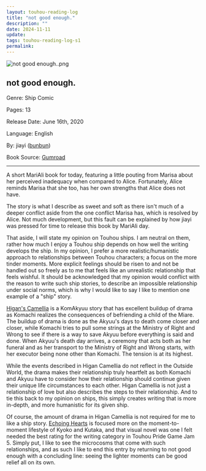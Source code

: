 ```yaml
---
layout: touhou-reading-log
title: "not good enough."
description: ""
date: 2024-11-11
update: 
tags: touhou-reading-log-s1
permalink:
---
```

![not good enough..png](images/indexes/touhou-reading-log/S1/11/cover.png)
## not good enough.
Genre: Ship Comic

Pages: 13

Release Date: June 16th, 2020

Language: English

By: jiayi ([bunbun](https://ko-fi.com/jiayi))

Book Source: [Gumroad](https://jiayi.gumroad.com/l/AEXBs)
- - -

A short MariAli book for today, featuring a little pouting from Marisa about her perceived inadequacy when compared to Alice. Fortunately, Alice reminds Marisa that she too, has her own strengths that Alice does not have.

The story is what I describe as sweet and soft as there isn't much of a deeper conflict aside from the one conflict Marisa has, which is resolved by Alice. Not much development, but this fault can be explained by how jiayi was pressed for time to release this book by MariAli day.

That aside, I will state my opinion on Touhou ships. I am neutral on them, rather how much I enjoy a Touhou ship depends on how well the writing develops the ship. In my opinion, I prefer a more realistic/humanistic approach to relationships between Touhou characters; a focus on the more tinder moments. More explicit feelings should be risen to and not be handled out so freely as to me that feels like an unrealistic relationship that feels wishful. It should be acknowledged that my opinion would conflict with the reason to write such ship stories, to describe an impossible relationship under social norms, which is why I would like to say I like to mention one example of a "ship" story.

[Higan's Camellia](https://scarlet.nsk.sh/book/org-591597) is a KomAkyuu story that has excellent buildup of drama as Komachi realizes the consequences of befriending a child of the Miare. The buildup of drama is done as the Akyuu's days to death come closer and closer, while Komachi tries to pull some strings at the Ministry of Right and Wrong to see if there is a way to save Akyuu before everything is said and done. When Akyuu's death day arrives, a ceremony that acts both as her funeral and as her transport to the Ministry of Right and Wrong starts, with her executor being none other than Komachi. The tension is at its highest.

While the events described in Higan Camellia do not reflect in the Outside World, the drama makes their relationship truly heartfelt as both Komachi and Akyuu have to consider how their relationship should continue given their unique life circumstances to each other. Higan Camellia is not just a relationship of love but also describes the steps to their relationship. And to tie this back to my opinion on ships, this simply creates writing that is more in-depth, and more humanistic for its given ship.

Of course, the amount of drama in Higan Camellia is not required for me to like a ship story. [Echoing Hearts](https://minute.itch.io/touhou-echoing-hearts) is focused more on the moment-to-moment lifestyle of Kyoko and Kutaka, and that visual novel was one I felt needed the best rating for the writing category in Touhou Pride Game Jam 5. Simply put, I like to see the microcosms that come with such relationships, and as such I like to end this entry by returning to not good enough with a concluding line: seeing the lighter moments can be good relief all on its own.